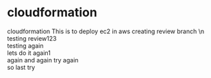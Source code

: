 # cloudformation
cloudformation
This is to deploy ec2 in aws
creating review branch \n
testing review123 <br />
testing again <br/>
lets do it again1 <br/>
again and again
try again<br/>
so last try